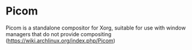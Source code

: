 # Picom

Picom is a standalone compositor for Xorg, suitable for use with window managers that do not provide compositing (https://wiki.archlinux.org/index.php/Picom)